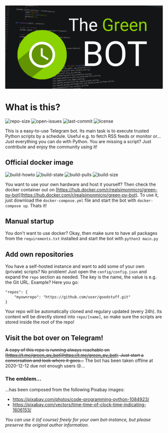 ![bot-banner](/img/emblem.png)

# What is this? #
![repo-size](https://img.shields.io/github/repo-size/simonmicro/green-py-bot)
![open-issues](https://img.shields.io/github/issues/simonmicro/green-py-bot)
![last-commit](https://img.shields.io/github/last-commit/simonmicro/green-py-bot/master)
![license](https://img.shields.io/github/license/simonmicro/green-py-bot)

This is a easy-to-use Telegram bot. Its main task is to execute trusted Python scripts by a schedule. Useful e.g. to fetch RSS feeds or monitor or... Just everything you can do with Python.
You are missing a script? Just contribute and enjoy the community using it!

## Official docker image ##
![build-howto](https://img.shields.io/docker/cloud/automated/realsimonmicro/green-py-bot)
![build-state](https://img.shields.io/docker/cloud/build/realsimonmicro/green-py-bot)
![build-pulls](https://img.shields.io/docker/pulls/realsimonmicro/green-py-bot)
![build-size](https://img.shields.io/docker/image-size/realsimonmicro/green-py-bot)

You want to use your own hardware and host it yourself? Then check the docker container out on [https://hub.docker.com/r/realsimonmicro/green-py-bot](https://hub.docker.com/r/realsimonmicro/green-py-bot). To use it, just download the `docker-compose.yml` file and start the bot with `docker-compose up`. Thats it!

## Manual startup ##
You don't want to use docker? Okay, then make sure to have all packages from the `requirements.txt` installed and start the bot with `python3 main.py`

## Add own repositories ##
You have a self-hosted instance and want to add some of your own (private) scripts? No problem! Just open the `config/config.json` and expand the `repo` section as needed. The key is the name, the value is e.g. the Git URL. Example? Here you go:
```
"repos": {
    "myownrepo": "https://github.com/user/goodstuff.git"
}
```
Your repo will be automatically cloned and regulary updated (every 24h). Its content will be directly stored into `repo/[name]`, so make sure the scripts are stored inside the root of the repo!

## Visit the bot over on Telegram! ##
~~A copy of this repo is running always reachable on [https://t.me/green_py_bot](https://t.me/green_py_bot). Just start a conversation and look where it goes...~~
The bot has been taken offline at 2020-12-12 due not enough users 😢...

### The emblem... ###
...has been composed from the following Pixabay images:
* https://pixabay.com/photos/code-programming-python-1084923/
* https://pixabay.com/vectors/time-time-of-clock-time-indicating-1606153/

_You can use it (of course) freely for your own bot-instance, but please preserve the original author information._

